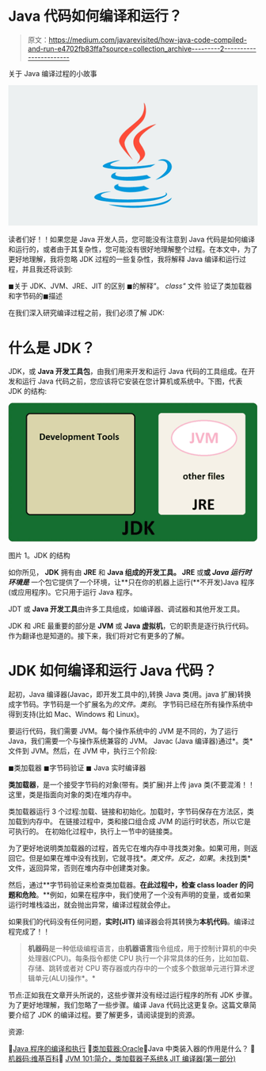 # Java 代码如何编译和运行？

> 原文：<https://medium.com/javarevisited/how-java-code-compiled-and-run-e4702fb83ffa?source=collection_archive---------2----------------------->

关于 Java 编译过程的小故事

![](img/a5e8243cd5b3f35c2a3277b255cbfa76.png)

读者们好！！如果您是 Java 开发人员，您可能没有注意到 Java 代码是如何编译和运行的，或者由于其复杂性，您可能没有很好地理解整个过程。在本文中，为了更好地理解，我将忽略 JDK 过程的一些复杂性，我将解释 Java 编译和运行过程，并且我还将谈到:

◼关于 JDK、JVM、JRE、JIT 的区别
◼的解释”。 *class"* 文件
验证了类加载器和字节码的◼描述

在我们深入研究编译过程之前，我们必须了解 JDK:

# 什么是 JDK？

JDK，或 **Java 开发工具包**，由我们用来开发和运行 Java 代码的工具组成。在开发和运行 Java 代码之前，您应该将它安装在您计算机或系统中。下图，代表 JDK 的结构:

![](img/efa2cb641b32b9d4961498a8db62c7eb.png)

图片 1。JDK 的结构

如你所见， **JDK** 拥有由 **JRE** 和 **Java 组成的开发工具。
JRE** 或**或 *Java 运行时环境是*** 一个包它提供了一个环境，让**只在你的机器上运行(**不开发)Java 程序(或应用程序)。它只用于运行 Java 程序。

JDT 或 **Java 开发工具**由许多工具组成，如编译器、调试器和其他开发工具。

JDK 和 JRE 最重要的部分是 **JVM** 或 **Java 虚拟机**，它的职责是逐行执行代码。作为翻译也是知道的。接下来，我们将对它有更多的了解。

# JDK 如何编译和运行 Java 代码？

起初，Java 编译器(Javac，即开发工具中的),转换 Java 类(用。java 扩展)转换成字节码。字节码是一个扩展名为*的文件。类别*。
字节码已经在所有操作系统中得到支持(比如 Mac、Windows 和 Linux)。

要运行代码，我们需要 JVM。每个操作系统中的 JVM 是不同的，为了运行 Java，我们需要一个与操作系统兼容的 JVM。
Javac (Java 编译器)通过*。类*文件到 JVM。然后，在 JVM 中，执行三个阶段:

◼类加载器
◼字节码验证
◼ Java 实时编译器

**类加载器**，是一个接受字节码的对象(带有。类扩展)并上传 java 类(不要混淆！！这里，类是指面向对象的类)在堆内存中。

类加载器运行 3 个过程:加载、链接和初始化。加载时，字节码保存在方法区，类加载到内存中。
在链接过程中，类和接口组合成 JVM 的运行时状态，所以它是可执行的。
在初始化过程中，执行上一节中的链接类。

为了更好地说明类加载器的过程，首先它在堆内存中寻找类对象。如果可用，则返回它。但是如果在堆中没有找到，它就寻找*。*类文件。反之，如果*。未找到类*文件，返回异常，否则在堆内存中创建类对象。

然后，通过**字节码验证来检查类加载器。**在此过程中，检查 class loader 的问题和危险**。**例如，如果在程序中，我们使用了一个没有声明的变量，或者如果运行时堆栈溢出，就会抛出异常，编译过程就会停止。

如果我们的代码没有任何问题，**实时(JIT)** 编译器会将其转换为**本机代码**。编译过程完成了！！

> **机器码**是一种低级编程语言，由**机器语言**指令组成，用于控制计算机的中央处理器(CPU)。每条指令都使 CPU 执行一个非常具体的任务，比如加载、存储、跳转或者对 CPU 寄存器或内存中的一个或多个数据单元进行算术逻辑单元(ALU)操作*。*

节点:正如我在文章开头所说的，这些步骤并没有经过运行程序的所有 JDK 步骤。为了更好地理解，我们忽略了一些步骤。编译 Java 代码比这更复杂。这篇文章简要介绍了 JDK 的编译过程。要了解更多，请阅读提到的资源。

资源:

🔹[Java 程序的编译和执行](https://www.geeksforgeeks.org/compilation-execution-java-program/)
🔹[类加载器:Oracle](https://docs.oracle.com/javase/7/docs/api/java/lang/ClassLoader.html)🔹Java 中类装入器的作用是什么？
🔹[机器码:维基百科](https://en.wikipedia.org/wiki/Machine_code)🔹 [JVM 101:简介，类加载器子系统& JIT 编译器(第一部分)](/javarevisited/jvm-101-introduction-classloader-sub-system-jit-compiler-part-1-9e5a6782fa3e)